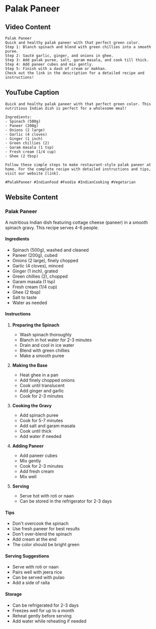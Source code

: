# Palak Paneer

## Video Content
```
Palak Paneer
Quick and healthy palak paneer with that perfect green color.
Step 1: Blanch spinach and blend with green chillies into a smooth puree.
Step 2: Sauté garlic, ginger, and onions in ghee.
Step 3: Add palak puree, salt, garam masala, and cook till thick.
Step 4: Add paneer cubes and mix gently.
Step 5: Finish with a dash of cream or makhan.
Check out the link in the description for a detailed recipe and instructions!
```

## YouTube Caption
```
Quick and healthy palak paneer with that perfect green color. This nutritious Indian dish is perfect for a wholesome meal!

Ingredients:
- Spinach (500g)
- Paneer (200g)
- Onions (2 large)
- Garlic (4 cloves)
- Ginger (1 inch)
- Green chillies (2)
- Garam masala (1 tsp)
- Fresh cream (1/4 cup)
- Ghee (2 tbsp)

Follow these simple steps to make restaurant-style palak paneer at home. For the complete recipe with detailed instructions and tips, visit our website [link].

#PalakPaneer #IndianFood #Foodie #IndianCooking #Vegetarian
```

## Website Content

### Palak Paneer
A nutritious Indian dish featuring cottage cheese (paneer) in a smooth spinach gravy. This recipe serves 4-6 people.

#### Ingredients
- Spinach (500g), washed and cleaned
- Paneer (200g), cubed
- Onions (2 large), finely chopped
- Garlic (4 cloves), minced
- Ginger (1 inch), grated
- Green chillies (2), chopped
- Garam masala (1 tsp)
- Fresh cream (1/4 cup)
- Ghee (2 tbsp)
- Salt to taste
- Water as needed

#### Instructions
1. **Preparing the Spinach**
   - Wash spinach thoroughly
   - Blanch in hot water for 2-3 minutes
   - Drain and cool in ice water
   - Blend with green chillies
   - Make a smooth puree

2. **Making the Base**
   - Heat ghee in a pan
   - Add finely chopped onions
   - Cook until translucent
   - Add ginger and garlic
   - Cook for 2-3 minutes

3. **Cooking the Gravy**
   - Add spinach puree
   - Cook for 5-7 minutes
   - Add salt and garam masala
   - Cook until thick
   - Add water if needed

4. **Adding Paneer**
   - Add paneer cubes
   - Mix gently
   - Cook for 2-3 minutes
   - Add fresh cream
   - Mix well

5. **Serving**
   - Serve hot with roti or naan
   - Can be stored in the refrigerator for 2-3 days

#### Tips
- Don't overcook the spinach
- Use fresh paneer for best results
- Don't over-blend the spinach
- Add cream at the end
- The color should be bright green

#### Serving Suggestions
- Serve with roti or naan
- Pairs well with jeera rice
- Can be served with pulao
- Add a side of raita

#### Storage
- Can be refrigerated for 2-3 days
- Freezes well for up to a month
- Reheat gently before serving
- Add water while reheating if needed 
